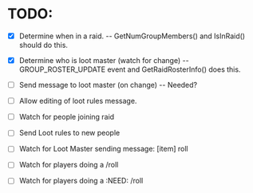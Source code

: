 # TODO:

- [x] Determine when in a raid.  -- GetNumGroupMembers() and IsInRaid() should do this.
- [x] Determine who is loot master (watch for change) -- GROUP_ROSTER_UPDATE event and GetRaidRosterInfo() does this.

- [ ] Send message to loot master (on change)  -- Needed?
- [ ] Allow editing of loot rules message.
- [ ] Watch for people joining raid
- [ ] Send Loot rules to new people

- [ ] Watch for Loot Master sending message: [item] roll
- [ ] Watch for players doing a /roll
- [ ] Watch for players doing a :NEED: /roll
